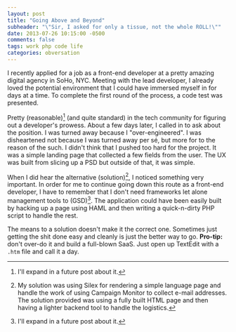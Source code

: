 ```yaml
---
layout: post
title: "Going Above and Beyond"
subheader: "\"Sir, I asked for only a tissue, not the whole ROLL!\""
date: 2013-07-26 10:15:00 -0500
comments: false
tags: work php code life
categories: obversation
---
```


I recently applied for a job as a front-end developer at a pretty amazing
digital agency in SoHo, NYC. Meeting with the lead developer, I already loved
the potential environment that I could have immersed myself in for days at a
time. To complete the first round of the process, a code test was presented.

Pretty (reasonable)[^1] (and quite standard) in the tech community for
figuring out a developer's prowess. About a few days later, I called in
to ask about the position. I was turned away because I "over-engineered".
I was disheartened not because I was turned
away per sé, but more for to the reason of the such. I didn't think that
I pushed too hard for the project. It was a simple landing page that collected
a few fields from the user. The UX was built from slicing up a PSD but outside
of that, it was simple.

When I did hear the alternative (solution)[^2], I noticed something very
important. In order for me to continue going down this route as a front-end
developer, I have to remember that I don't need frameworks let alone
management tools to (GSD)[^1]. The application could have been easily built by
hacking up a page using HAML and then writing a quick-n-dirty PHP script to
handle the rest.

The means to a solution doesn't make it the correct one. Sometimes just
getting the shit done easy and cleanly is just the better way to go.
**Pro-tip:** don't over-do it and build a full-blown SaaS. Just open up
TextEdit with a `.htm` file and call it a day.

[^1]: I'll expand in a future post about it.
[^2]: My solution was using Silex for rendering a simple language page and
  handle the work of using Campaign Monitor to collect e-mail addresses. The
  solution provided was using a fully built HTML page and then having a
  lighter backend tool to handle the logistics.
[^3]: "get shit done", because things are for kids.

